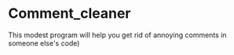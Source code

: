 # Comment_cleaner
This modest program will help you get rid of annoying comments in someone else's code)
